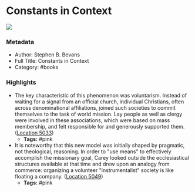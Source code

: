 # Constants in Context

![](https://images-na.ssl-images-amazon.com/images/I/61Dkt36Un1L._SL200_.jpg)

### Metadata

- Author: Stephen B. Bevans
- Full Title: Constants in Context
- Category: #books

### Highlights

- The key characteristic of this phenomenon was voluntarism. Instead of waiting for a signal from an official church, individual Christians, often across denominational affiliations, joined such societies to commit themselves to the task of world mission. Lay people as well as clergy were involved in these associations, which were based on mass membership, and felt responsible for and generously supported them. ([Location 5033](https://readwise.io/to_kindle?action=open&asin=B005M1ZINQ&location=5033))
    - **Tags:** #pink
- It is noteworthy that this new model was initially shaped by pragmatic, not theological, reasoning. In order to "use means" to effectively accomplish the missionary goal, Carey looked outside the ecclesiastical structures available at that time and drew upon an analogy from commerce: organizing a volunteer "instrumentalist" society is like floating a company. ([Location 5049](https://readwise.io/to_kindle?action=open&asin=B005M1ZINQ&location=5049))
    - **Tags:** #pink
